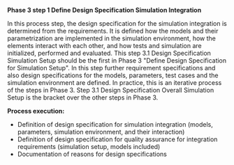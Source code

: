 **Phase 3 step 1 Define Design Specification Simulation Integration**

In this process step, the design specification for the simulation integration is determined from the requirements. It is defined how the models and their parametrization are implemented in the simulation environment, how the elements interact with each other, and how tests and simulation are initialized, performed and evaluated.
This step 3.1 Design Specification Simulation Setup should be the first in Phase 3 "Define Design Specification for Simulation Setup". In this step further requirement specifications and also design specifications for the models, parameters, test cases and the simulation environment are defined. In practice, this is an iterative process of the steps in Phase 3. Step 3.1 Design Specification Overall Simulation Setup is the bracket over the other steps in Phase 3.

**Process execution:**
- Definition of design specification for simulation integration (models, parameters, simulation environment, and their interaction)
- Definition of design specification for quality assurance for integration requirements (simulation setup, models included)
- Documentation of reasons for design specifications